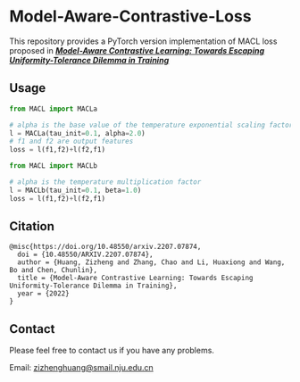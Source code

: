 # Model-Aware-Contrastive-Loss
This repository provides a PyTorch version implementation of MACL loss proposed in [***Model-Aware Contrastive Learning: Towards Escaping Uniformity-Tolerance Dilemma in Training***](https://arxiv.org/abs/2207.07874)

## Usage

```python
from MACL import MACLa

# alpha is the base value of the temperature exponential scaling factor
l = MACLa(tau_init=0.1, alpha=2.0)
# f1 and f2 are output features
loss = l(f1,f2)+l(f2,f1)
```

```python
from MACL import MACLb

# alpha is the temperature multiplication factor
l = MACLb(tau_init=0.1, beta=1.0)
loss = l(f1,f2)+l(f2,f1)
```

## Citation

```
@misc{https://doi.org/10.48550/arxiv.2207.07874,
  doi = {10.48550/ARXIV.2207.07874},
  author = {Huang, Zizheng and Zhang, Chao and Li, Huaxiong and Wang, Bo and Chen, Chunlin},
  title = {Model-Aware Contrastive Learning: Towards Escaping Uniformity-Tolerance Dilemma in Training},
  year = {2022}
}
```

## Contact
Please feel free to contact us if you have any problems.

Email: zizhenghuang@smail.nju.edu.cn


